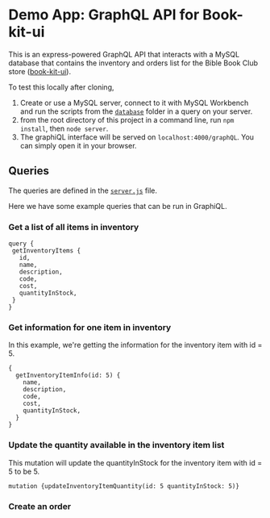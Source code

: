# Demo App: GraphQL API for Book-kit-ui
This is an express-powered GraphQL API that interacts with a MySQL database that contains the inventory and orders list for the Bible Book Club store ([book-kit-ui](https://github.com/micharine/book-kit-ui)).

To test this locally after cloning, 
1. Create or use a MySQL server, connect to it with MySQL Workbench and run the scripts from the [`database`](https://github.com/micharine/book-kit/tree/main/database) folder in a query on your server. 
1. from the root directory of this project in a command line, run `npm install`, then  `node server`. 
1. The graphiQL interface will be served on `localhost:4000/graphQL`. You can simply open it in your browser. 

 ## Queries
 The queries are defined in the [`server.js`](https://github.com/micharine/book-kit/blob/main/server.js) file. 
 
 Here we have some example queries that can be run in GraphiQL.
 ### Get a list of all items in inventory
 ```
 query {
  getInventoryItems {
    id,
    name,
    description,
    code,
    cost,
    quantityInStock,
  }
}
```
 ### Get information for one item in inventory
 In this example, we're getting the information for the inventory item with id = 5.
```
{
  getInventoryItemInfo(id: 5) {
    name,
    description,
    code,
    cost,
    quantityInStock,
  }
}
```
### Update the quantity available in the inventory item list
This mutation will update the quantityInStock for the inventory item with id = 5 to be 5.
```
mutation {updateInventoryItemQuantity(id: 5 quantityInStock: 5)}
```
### Create an order
